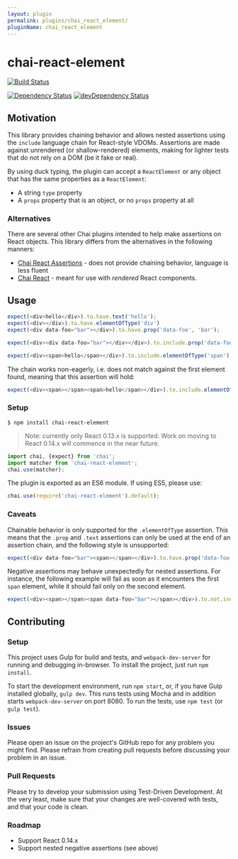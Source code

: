 ```yaml
---
layout: plugin
permalink: plugins/chai_react_element/
pluginName: chai_react_element
---
```


# chai-react-element
[![Build Status](https://travis-ci.org/electricmonk/chai-react-element.png)](https://travis-ci.org/electricmonk/chai-react-element)

[![Dependency Status](https://david-dm.org/electricmonk/chai-react-element.svg)](https://david-dm.org/electricmonk/chai-react-element)
[![devDependency Status](https://david-dm.org/electricmonk/chai-react-element/dev-status.svg)](https://david-dm.org/electricmonk/chai-react-element#info=devDependencies)

## Motivation

This library provides chaining behavior and allows nested assertions using the `include` language chain for React-style VDOMs. Assertions are made against unrendered (or shallow-rendered) elements, making for lighter tests that do not rely on a DOM (be it fake or real).

By using duck typing, the plugin can accept a `ReactElement` or any object that has the same properties as a `ReactElement`:
* A string `type` property
* A `props` property that is an object, or no `props` property at all

### Alternatives
There are several other Chai plugins intended to help make assertions on React objects. This library differs from the alternatives in the following manners:

* [Chai React Assertions](https://www.npmjs.com/package/chai-react-assertions) - does not provide chaining behavior, language is less fluent
* [Chai React](https://www.npmjs.com/package/chai-react) - meant for use with *rendered* React components.

## Usage
```javascript
expect(<div>hello</div>).to.have.text('hello');
expect(<div></div>).to.have.elementOfType('div')
expect(<div data-foo="bar"></div>).to.have.prop('data-foo', 'bar');

expect(<div><div data-foo="bar"></div></div>).to.include.prop('data-foo', 'bar');

expect(<div><span>hello</span></div>).to.include.elementOfType('span').with.text('hello');
```

The chain works non-eagerly, i.e. does not match against the first element found, meaning that this assertion will hold:
```javascript
expect(<div><span></span><span>hello</span></div>).to.include.elementOfType('span').with.text('hello');

```

### Setup
```
$ npm install chai-react-element
```

> Note: currently only React 0.13.x is supported. Work on moving to React 0.14.x will commence in the near future.

```javascript
import chai, {expect} from 'chai';
import matcher from 'chai-react-element';
chai.use(matcher);
```

The plugin is exported as an ES6 module. If using ES5, please use:
```javascript
chai.use(require('chai-react-element').default);
```

### Caveats
Chainable behavior is only supported for the `.elementOfType` assertion. This means that the `.prop` and `.text` assertions can only be used at the end of an assertion chain, and the following style is unsupported:
```javascript
expect(<div data-foo="bar"><span></span></div>).to.have.prop('data-foo', 'bar').with.an.elementOfType('span')
```
Negative assertions may behave unexpectedly for nested assertions. For instance, the following example will fail as soon as it encounters the first `span` element, while it should fail only on the second element.
```javascript
expect(<div><span></span><span data-foo="bar"></span></div>).to.not.include.elementOfType('span').with.prop('data-foo');
```

## Contributing

### Setup
This project uses Gulp for build and tests, and `webpack-dev-server` for running and debugging in-browser.
To install the project, just run `npm install`. 

To start the development environment, run `npm start`, or, if you have Gulp installed globally, `gulp dev`. This runs tests using Mocha and in addition starts `webpack-dev-server` on port 8080. To run the tests, use `npm test` (or `gulp test`).

### Issues
Please open an issue on the project's GitHub repo for any problem you might find. Please refrain from creating pull requests before discussing your problem in an issue.

### Pull Requests
Please try to develop your submission using Test-Driven Development. At the very least, make sure that your changes are well-covered with tests, and that your code is clean.

### Roadmap
 * Support React 0.14.x
 * Support nested negative assertions (see above)
